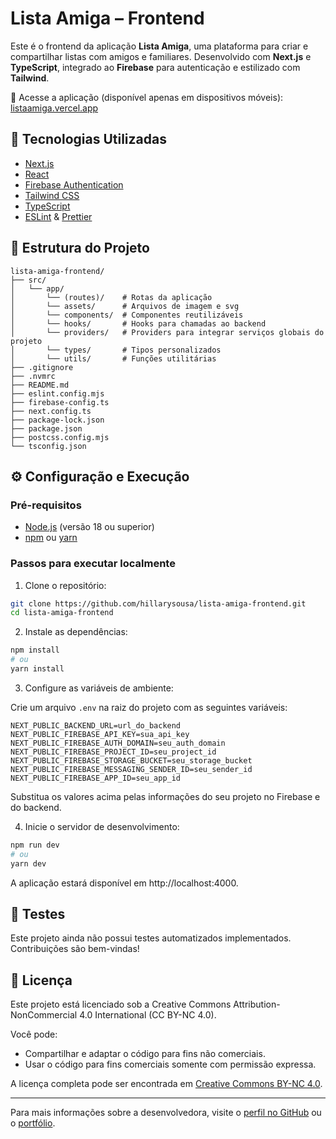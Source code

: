 # Lista Amiga – Frontend

Este é o frontend da aplicação **Lista Amiga**, uma plataforma para criar e compartilhar listas com amigos e familiares. Desenvolvido com **Next.js** e **TypeScript**, integrado ao **Firebase** para autenticação e estilizado com **Tailwind**.

🔗 Acesse a aplicação (disponível apenas em dispositivos móveis): [listaamiga.vercel.app](https://listaamiga.vercel.app)

## 🚀 Tecnologias Utilizadas

- [Next.js](https://nextjs.org/)
- [React](https://pt-br.legacy.reactjs.org/)
- [Firebase Authentication](https://firebase.google.com/?hl=pt-br)
- [Tailwind CSS](https://tailwindcss.com/)
- [TypeScript](https://www.typescriptlang.org/)
- [ESLint](https://eslint.org/) & [Prettier](https://prettier.io/)

## 📁 Estrutura do Projeto

```
lista-amiga-frontend/
├── src/
│   └── app/
│       └── (routes)/    # Rotas da aplicação
│       └── assets/      # Arquivos de imagem e svg
│       └── components/  # Componentes reutilizáveis
│       └── hooks/       # Hooks para chamadas ao backend
│       └── providers/   # Providers para integrar serviços globais do projeto
│       └── types/       # Tipos personalizados
│       └── utils/       # Funções utilitárias
├── .gitignore
├── .nvmrc
├── README.md
├── eslint.config.mjs
├── firebase-config.ts
├── next.config.ts
├── package-lock.json
├── package.json
├── postcss.config.mjs
└── tsconfig.json
```

## ⚙️ Configuração e Execução

### Pré-requisitos

- [Node.js](https://nodejs.org/) (versão 18 ou superior)
- [npm](https://www.npmjs.com/) ou [yarn](https://classic.yarnpkg.com/en/)

### Passos para executar localmente

1. Clone o repositório:

```bash
git clone https://github.com/hillarysousa/lista-amiga-frontend.git
cd lista-amiga-frontend
```

2. Instale as dependências:

```bash
npm install
# ou
yarn install
```

3. Configure as variáveis de ambiente:

Crie um arquivo `.env` na raiz do projeto com as seguintes variáveis:

```env
NEXT_PUBLIC_BACKEND_URL=url_do_backend
NEXT_PUBLIC_FIREBASE_API_KEY=sua_api_key
NEXT_PUBLIC_FIREBASE_AUTH_DOMAIN=seu_auth_domain
NEXT_PUBLIC_FIREBASE_PROJECT_ID=seu_project_id
NEXT_PUBLIC_FIREBASE_STORAGE_BUCKET=seu_storage_bucket
NEXT_PUBLIC_FIREBASE_MESSAGING_SENDER_ID=seu_sender_id
NEXT_PUBLIC_FIREBASE_APP_ID=seu_app_id
```

Substitua os valores acima pelas informações do seu projeto no Firebase e do backend.

4. Inicie o servidor de desenvolvimento:

```bash
npm run dev
# ou
yarn dev
```

A aplicação estará disponível em http://localhost:4000.

## 🧪 Testes

Este projeto ainda não possui testes automatizados implementados. Contribuições são bem-vindas!

## 📄 Licença

Este projeto está licenciado sob a Creative Commons Attribution-NonCommercial 4.0 International (CC BY-NC 4.0).

Você pode:

- Compartilhar e adaptar o código para fins não comerciais.
- Usar o código para fins comerciais somente com permissão expressa.

A licença completa pode ser encontrada em
[Creative Commons BY-NC 4.0](https://creativecommons.org/licenses/by-nc/4.0/deed.pt-br).

---

Para mais informações sobre a desenvolvedora, visite o [perfil no GitHub](https://github.com/hillarysousa) ou o [portfólio](https://hillarysousa.com.br).
